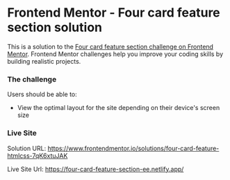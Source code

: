 # Frontend Mentor - Four card feature section solution

This is a solution to
the [Four card feature section challenge on Frontend Mentor](https://www.frontendmentor.io/challenges/four-card-feature-section-weK1eFYK).
Frontend Mentor challenges help you improve your coding skills by building realistic projects.

### The challenge

Users should be able to:

- View the optimal layout for the site depending on their device's screen size

### Live Site

Solution URL: https://www.frontendmentor.io/solutions/four-card-feature-htmlcss-7qK6xtuJAK

Live Site Url: https://four-card-feature-section-ee.netlify.app/